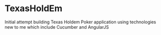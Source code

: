 # TexasHoldEm
Initial attempt building Texas Holdem Poker application using technologies new to me which include Cucumber and AngularJS
